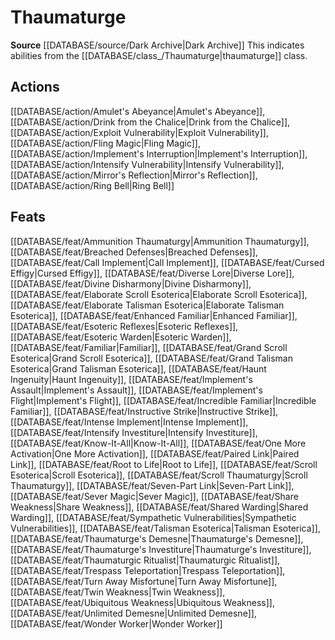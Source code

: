 ﻿---
id: '432'
name: Thaumaturge
rarity: Common
source: '[[DATABASE/source/Dark Archive|Dark Archive]]'
trait:
- Thaumaturge
type: Trait

---
# Thaumaturge

**Source** [[DATABASE/source/Dark Archive|Dark Archive]]
This indicates abilities from the [[DATABASE/class_/Thaumaturge|thaumaturge]] class.

## Actions

[[DATABASE/action/Amulet's Abeyance|Amulet's Abeyance]], [[DATABASE/action/Drink from the Chalice|Drink from the Chalice]], [[DATABASE/action/Exploit Vulnerability|Exploit Vulnerability]], [[DATABASE/action/Fling Magic|Fling Magic]], [[DATABASE/action/Implement's Interruption|Implement's Interruption]], [[DATABASE/action/Intensify Vulnerability|Intensify Vulnerability]], [[DATABASE/action/Mirror's Reflection|Mirror's Reflection]], [[DATABASE/action/Ring Bell|Ring Bell]]

## Feats

[[DATABASE/feat/Ammunition Thaumaturgy|Ammunition Thaumaturgy]], [[DATABASE/feat/Breached Defenses|Breached Defenses]], [[DATABASE/feat/Call Implement|Call Implement]], [[DATABASE/feat/Cursed Effigy|Cursed Effigy]], [[DATABASE/feat/Diverse Lore|Diverse Lore]], [[DATABASE/feat/Divine Disharmony|Divine Disharmony]], [[DATABASE/feat/Elaborate Scroll Esoterica|Elaborate Scroll Esoterica]], [[DATABASE/feat/Elaborate Talisman Esoterica|Elaborate Talisman Esoterica]], [[DATABASE/feat/Enhanced Familiar|Enhanced Familiar]], [[DATABASE/feat/Esoteric Reflexes|Esoteric Reflexes]], [[DATABASE/feat/Esoteric Warden|Esoteric Warden]], [[DATABASE/feat/Familiar|Familiar]], [[DATABASE/feat/Grand Scroll Esoterica|Grand Scroll Esoterica]], [[DATABASE/feat/Grand Talisman Esoterica|Grand Talisman Esoterica]], [[DATABASE/feat/Haunt Ingenuity|Haunt Ingenuity]], [[DATABASE/feat/Implement's Assault|Implement's Assault]], [[DATABASE/feat/Implement's Flight|Implement's Flight]], [[DATABASE/feat/Incredible Familiar|Incredible Familiar]], [[DATABASE/feat/Instructive Strike|Instructive Strike]], [[DATABASE/feat/Intense Implement|Intense Implement]], [[DATABASE/feat/Intensify Investiture|Intensify Investiture]], [[DATABASE/feat/Know-It-All|Know-It-All]], [[DATABASE/feat/One More Activation|One More Activation]], [[DATABASE/feat/Paired Link|Paired Link]], [[DATABASE/feat/Root to Life|Root to Life]], [[DATABASE/feat/Scroll Esoterica|Scroll Esoterica]], [[DATABASE/feat/Scroll Thaumaturgy|Scroll Thaumaturgy]], [[DATABASE/feat/Seven-Part Link|Seven-Part Link]], [[DATABASE/feat/Sever Magic|Sever Magic]], [[DATABASE/feat/Share Weakness|Share Weakness]], [[DATABASE/feat/Shared Warding|Shared Warding]], [[DATABASE/feat/Sympathetic Vulnerabilities|Sympathetic Vulnerabilities]], [[DATABASE/feat/Talisman Esoterica|Talisman Esoterica]], [[DATABASE/feat/Thaumaturge's Demesne|Thaumaturge's Demesne]], [[DATABASE/feat/Thaumaturge's Investiture|Thaumaturge's Investiture]], [[DATABASE/feat/Thaumaturgic Ritualist|Thaumaturgic Ritualist]], [[DATABASE/feat/Trespass Teleportation|Trespass Teleportation]], [[DATABASE/feat/Turn Away Misfortune|Turn Away Misfortune]], [[DATABASE/feat/Twin Weakness|Twin Weakness]], [[DATABASE/feat/Ubiquitous Weakness|Ubiquitous Weakness]], [[DATABASE/feat/Unlimited Demesne|Unlimited Demesne]], [[DATABASE/feat/Wonder Worker|Wonder Worker]]